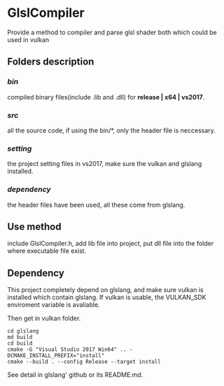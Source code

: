 # GlslCompiler
Provide a method to compiler and parse glsl shader both which could be used in vulkan
## Folders description
### _bin_
compiled binary files(include .lib and .dll) for **release | x64 | vs2017**.
### _src_
all the source code, if using the bin/*, only the header file is neccessary.
### _setting_
the project setting files in vs2017, make sure the vulkan and glslang installed.
### _dependency_
the header files have been used, all these come from glslang. 
## Use method
include GlslCompiler.h, add lib file into project, put dll file into the folder where executable file exist.
## Dependency
This project completely depend on glslang, and make sure vulkan is installed which contain glslang. If vulkan is usable, the VULKAN_SDK enviroment variable is avaliable.

Then get in vulkan folder. 
``` command lines
cd glslang
md build
cd build
cmake -G "Visual Studio 2017 Win64" .. -DCMAKE_INSTALL_PREFIX="install"
cmake --build . --config Release --target install
```
See detail in glslang' github or its README.md.
